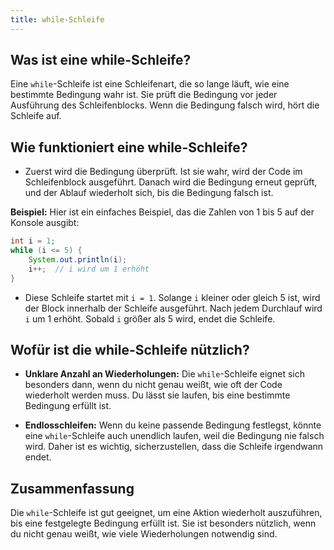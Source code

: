 ```yaml
---
title: while-Schleife
---
```


Was ist eine while-Schleife?
---

Eine `while`-Schleife ist eine Schleifenart, die so lange läuft, wie eine bestimmte Bedingung wahr ist. Sie prüft die Bedingung vor jeder Ausführung des Schleifenblocks. Wenn die Bedingung falsch wird, hört die Schleife auf.

Wie funktioniert eine while-Schleife?
---

* Zuerst wird die Bedingung überprüft. Ist sie wahr, wird der Code im Schleifenblock ausgeführt. Danach wird die Bedingung erneut geprüft, und der Ablauf wiederholt sich, bis die Bedingung falsch ist.

**Beispiel:** Hier ist ein einfaches Beispiel, das die Zahlen von 1 bis 5 auf der Konsole ausgibt:

```java
int i = 1;
while (i <= 5) {
    System.out.println(i);
    i++;  // i wird um 1 erhöht
}
```
* Diese Schleife startet mit `i = 1`. Solange `i` kleiner oder gleich 5 ist, wird der Block innerhalb der Schleife ausgeführt. Nach jedem Durchlauf wird `i` um 1 erhöht. Sobald `i` größer als 5 wird, endet die Schleife.

Wofür ist die while-Schleife nützlich?
---

* **Unklare Anzahl an Wiederholungen:** Die `while`-Schleife eignet sich besonders dann, wenn du nicht genau weißt, wie oft der Code wiederholt werden muss. Du lässt sie laufen, bis eine bestimmte Bedingung erfüllt ist.

* **Endlosschleifen:** Wenn du keine passende Bedingung festlegst, könnte eine `while`-Schleife auch unendlich laufen, weil die Bedingung nie falsch wird. Daher ist es wichtig, sicherzustellen, dass die Schleife irgendwann endet.

Zusammenfassung
---

Die `while`-Schleife ist gut geeignet, um eine Aktion wiederholt auszuführen, bis eine festgelegte Bedingung erfüllt ist. Sie ist besonders nützlich, wenn du nicht genau weißt, wie viele Wiederholungen notwendig sind.